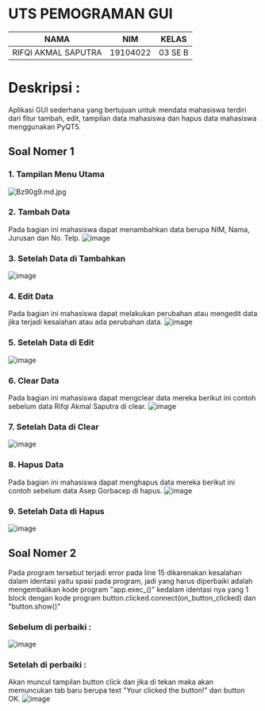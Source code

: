 # UTS PEMOGRAMAN GUI
| NAMA | NIM | KELAS
|--|--|--|
| RIFQI AKMAL SAPUTRA  | 19104022 | 03 SE B

# Deskripsi :
Aplikasi GUI sederhana yang bertujuan untuk mendata mahasiswa terdiri dari fitur tambah, edit, tampilan data mahasiswa dan hapus data mahasiswa menggunakan PyQT5.

## Soal Nomer 1
### 1. Tampilan Menu Utama
![Bz90g9.md.jpg](https://user-images.githubusercontent.com/72428679/122130411-8b15fe00-ce72-11eb-8bf5-8746ff8ee586.png)
### 2. Tambah Data
Pada bagian ini mahasiswa dapat menambahkan data berupa NIM, Nama, Jurusan dan No. Telp.
![image](https://user-images.githubusercontent.com/72428679/122133539-ded71600-ce77-11eb-8d75-78faff607268.png)
### 3. Setelah Data di Tambahkan
![image](https://user-images.githubusercontent.com/72428679/122131427-20fe5880-ce74-11eb-9309-42bb54d7d7e1.png)
### 4. Edit Data
Pada bagian ini mahasiswa dapat melakukan perubahan atau mengedit data jika terjadi kesalahan atau ada perubahan data.
![image](https://user-images.githubusercontent.com/72428679/122131889-d8936a80-ce74-11eb-8cb9-000200ae81a5.png)
### 5. Setelah Data di Edit
![image](https://user-images.githubusercontent.com/72428679/122131948-f234b200-ce74-11eb-81ed-f73feeb58d90.png)
### 6. Clear Data
Pada bagian ini mahasiswa dapat mengclear data mereka berikut ini contoh sebelum data Rifqi Akmal Saputra di clear.
![image](https://user-images.githubusercontent.com/72428679/122133411-97e92080-ce77-11eb-9b52-ad7780513f7a.png)
### 7. Setelah Data di Clear
![image](https://user-images.githubusercontent.com/72428679/122133460-ae8f7780-ce77-11eb-85e2-9d5f0bbc1c02.png)
### 8. Hapus Data
Pada bagian ini mahasiswa dapat menghapus data mereka berikut ini contoh sebelum data Asep Gorbacep di hapus.
![image](https://user-images.githubusercontent.com/72428679/122133247-4d67a400-ce77-11eb-84ee-105e51de509b.png)
### 9. Setelah Data di Hapus
![image](https://user-images.githubusercontent.com/72428679/122133331-7720cb00-ce77-11eb-8fb1-a0dcee490ab6.png)

## Soal Nomer 2
Pada program tersebut terjadi error pada line 15 dikarenakan kesalahan dalam identasi yaitu spasi pada program, jadi yang harus diperbaiki adalah mengembalikan kode program "app.exec_()" kedalam identasi nya yang 1 block dengan kode program button.clicked.connect(on_button_clicked) dan "button.show()"

### Sebelum di perbaiki :
![image](https://user-images.githubusercontent.com/72428679/122135587-c406a080-ce7b-11eb-981f-4fe96ea7794b.png)

### Setelah di perbaiki :
Akan muncul tampilan button click dan jika di tekan maka akan memuncukan tab baru berupa text "Your clicked the button!" dan button OK.
![image](https://user-images.githubusercontent.com/72428679/122135718-f912f300-ce7b-11eb-88c9-992c68ceb24c.png)


